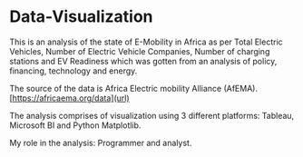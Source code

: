 # Data-Visualization
This is an analysis of the state of E-Mobility in Africa as per Total Electric Vehicles, Number of Electric Vehicle Companies, Number of charging stations and EV Readiness which was gotten from an analysis of policy, financing, technology and energy. 

The source of the data is Africa Electric mobility Alliance (AfEMA). [https://africaema.org/data](url)

The analysis comprises of visualization using 3 different platforms: Tableau, Microsoft BI and Python Matplotlib.

My role in the analysis: Programmer and analyst. 
